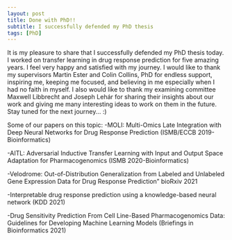 ```yaml
---
layout: post
title: Done with PhD!!
subtitle: I successfully defended my PhD thesis
tags: [PhD]
---
```


It is my pleasure to share that I successfully defended my PhD thesis today. I worked on transfer learning in drug response prediction for five amazing years. I feel very happy and satisfied with my journey. I would like to thank my supervisors Martin Ester and Colin Collins, PhD for endless support, inspiring me, keeping me focused, and believing in me especially when I had no faith in myself. I also would like to thank my examining committee Maxwell Libbrecht and Joseph Lehár for sharing their insights about our work and giving me many interesting ideas to work on them in the future. Stay tuned for the next journey... :) 

Some of our papers on this topic: 
-MOLI: Multi-Omics Late Integration with Deep Neural Networks for Drug Response Prediction (ISMB/ECCB 2019-Bioinformatics)

-AITL: Adversarial Inductive Transfer Learning with Input and Output Space Adaptation for Pharmacogenomics (ISMB 2020-Bioinformatics)

-Velodrome: Out-of-Distribution Generalization from Labeled and Unlabeled Gene Expression Data for Drug Response Prediction” bioRxiv 2021

-Interpretable drug response prediction using a knowledge-based neural network (KDD 2021)

-Drug Sensitivity Prediction From Cell Line-Based Pharmacogenomics Data: Guidelines for Developing Machine Learning Models (Briefings in Bioinformatics 2021)
